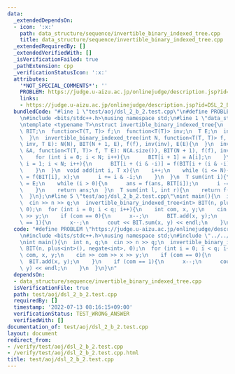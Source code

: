 ```yaml
---
data:
  _extendedDependsOn:
  - icon: ':x:'
    path: data_structure/sequence/invertible_binary_indexed_tree.cpp
    title: data_structure/sequence/invertible_binary_indexed_tree.cpp
  _extendedRequiredBy: []
  _extendedVerifiedWith: []
  _isVerificationFailed: true
  _pathExtension: cpp
  _verificationStatusIcon: ':x:'
  attributes:
    '*NOT_SPECIAL_COMMENTS*': ''
    PROBLEM: https://judge.u-aizu.ac.jp/onlinejudge/description.jsp?id=DSL_2_B
    links:
    - https://judge.u-aizu.ac.jp/onlinejudge/description.jsp?id=DSL_2_B
  bundledCode: "#line 1 \"test/aoj/dsl_2_b_2.test.cpp\"\n#define PROBLEM \"https://judge.u-aizu.ac.jp/onlinejudge/description.jsp?id=DSL_2_B\"\
    \n#include <bits/stdc++.h>\nusing namespace std;\n#line 1 \"data_structure/sequence/invertible_binary_indexed_tree.cpp\"\
    \ntemplate <typename T>\nstruct invertible_binary_indexed_tree{\n  int N;\n  vector<T>\
    \ BIT;\n  function<T(T, T)> f;\n  function<T(T)> inv;\n  T E;\n  invertible_binary_indexed_tree(){\n\
    \  }\n  invertible_binary_indexed_tree(int N, function<T(T, T)> f, function<T(T)>\
    \ inv, T E): N(N), BIT(N + 1, E), f(f), inv(inv), E(E){\n  }\n  invertible_binary_indexed_tree(vector<T>\
    \ &A, function<T(T, T)> f, T E): N(A.size()), BIT(N + 1), f(f), inv(inv), E(E){\n\
    \    for (int i = 0; i < N; i++){\n      BIT[i + 1] = A[i];\n    }\n    for (int\
    \ i = 1; i < N; i++){\n      BIT[i + (i & -i)] = f(BIT[i + (i & -i)], BIT[i]);\n\
    \    }\n  }\n  void add(int i, T x){\n    i++;\n    while (i <= N){\n      BIT[i]\
    \ = f(BIT[i], x);\n      i += i & -i;\n    }\n  }\n  T sum(int i){\n    T ans\
    \ = E;\n    while (i > 0){\n      ans = f(ans, BIT[i]);\n      i -= i & -i;\n\
    \    }\n    return ans;\n  }\n  T sum(int l, int r){\n    return f(sum(r), inv(sum(l)));\n\
    \  }\n};\n#line 5 \"test/aoj/dsl_2_b_2.test.cpp\"\nint main(){\n  int n, q;\n\
    \  cin >> n >> q;\n  invertible_binary_indexed_tree<int> BIT(n, plus<int>(), negate<int>,\
    \ 0);\n  for (int i = 0; i < q; i++){\n    int com, x, y;\n    cin >> com >> x\
    \ >> y;\n    if (com == 0){\n      x--;\n      BIT.add(x, y);\n    }\n    if (com\
    \ == 1){\n      x--;\n      cout << BIT.sum(x, y) << endl;\n    }\n  }\n}\n"
  code: "#define PROBLEM \"https://judge.u-aizu.ac.jp/onlinejudge/description.jsp?id=DSL_2_B\"\
    \n#include <bits/stdc++.h>\nusing namespace std;\n#include \"../../data_structure/sequence/invertible_binary_indexed_tree.cpp\"\
    \nint main(){\n  int n, q;\n  cin >> n >> q;\n  invertible_binary_indexed_tree<int>\
    \ BIT(n, plus<int>(), negate<int>, 0);\n  for (int i = 0; i < q; i++){\n    int\
    \ com, x, y;\n    cin >> com >> x >> y;\n    if (com == 0){\n      x--;\n    \
    \  BIT.add(x, y);\n    }\n    if (com == 1){\n      x--;\n      cout << BIT.sum(x,\
    \ y) << endl;\n    }\n  }\n}\n"
  dependsOn:
  - data_structure/sequence/invertible_binary_indexed_tree.cpp
  isVerificationFile: true
  path: test/aoj/dsl_2_b_2.test.cpp
  requiredBy: []
  timestamp: '2022-07-13 08:16:15+09:00'
  verificationStatus: TEST_WRONG_ANSWER
  verifiedWith: []
documentation_of: test/aoj/dsl_2_b_2.test.cpp
layout: document
redirect_from:
- /verify/test/aoj/dsl_2_b_2.test.cpp
- /verify/test/aoj/dsl_2_b_2.test.cpp.html
title: test/aoj/dsl_2_b_2.test.cpp
---
```

